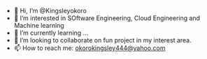 - 👋 Hi, I’m @Kingsleyokoro
- 👀 I’m interested in SOftware Engineering, Cloud Engineering and Machine learning
- 🌱 I’m currently learning ...
- 💞️ I’m looking to collaborate on fun project in my interest area.
- 📫 How to reach me: okorokingsley444@yahoo.com

<!---
Kingsleyokoro/Kingsleyokoro is a ✨ special ✨ repository because its `README.md` (this file) appears on your GitHub profile.
You can click the Preview link to take a look at your changes.
--->
